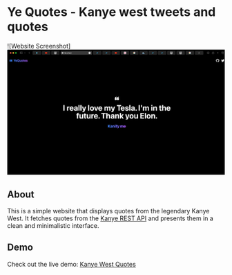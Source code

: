 # Ye Quotes - Kanye west tweets and quotes

![Website Screenshot]![Alt text](image.png)

## About

This is a simple website that displays quotes from the legendary Kanye West. It fetches quotes from the [Kanye REST API](https://api.kanye.rest/) and presents them in a clean and minimalistic interface.

## Demo

Check out the live demo: [Kanye West Quotes](https://your-demo-url.com)








